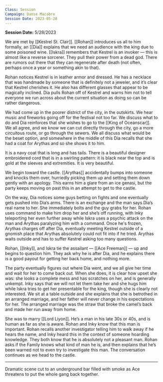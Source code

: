 ```yaml
---
Class: Session
Campaign: Danse Macabre
Session Date: 2023-05-28
---
```

**Session Date:** 5/28/2023

We are met by [[Kestrel St. Clair]]. [[Rohan]] introduces us all to him formally, an [[Dia]] explains that we need an audience with the king due to some poisoned wine. [[Iskra]] remembers that Kestrel is an invoker — this is almost like a reverse sorcerer. They pull their power from a dead god. There are rumors out there that they can regenerate after death (not often, perhaps once a year or something akin to that).

Rohan notices Kestrel is in leather armor and dressed. He has a necklace that was handmade by someone that is definitely not a jeweler, and it’s clear that Kestrel cherishes it. He also has different glasses that appear to be magically inclined. Dia pulls Rohan off of Kestrel and warns him not to tell everyone we run across about the current situation as doing so can be rather dangerous.

We had come up in the poorer district of the city, in the outskirts. We hear music and fireworks going off for the festival not too far. We discuss what to do and Dia reinforces that she wishes to go to the [[King of Oceanscar]]. We all agree, and we know we can cut directly through the city, go a more circuitous route, or go through the sewers. We all discuss what would be the beset option, and somewhere in the middle of this Dia recalls that she had a coat for Arythas and so she shows it to him.

It is a navy coat that is long and has tails. There is a beautiful designer embroidered cord that is in a swirling pattern: it is black near the top and is gold at the sleeves and extremities. It is very beautiful.

We begin toward the castle. [[Arythas]] accidentally bumps into someone and knocks them over, hurriedly picking them up and setting them down gently with an apology. This earns him a glare from an ice genasi, but the party keeps moving on past this in an attempt to get to the castle.

On the way, Dia notices some guys betting on fights and one eventually gets pushed into Dia’s arms. There is an exchange and the man says Dia’s real name to her. She immediately bolts and the guy grabs for her. Rohan uses command to make him drop her and she’s off running, with Inky teleporting her even further away while Iskra uses a psychic attack on the man and Arythas paralyzing him with a command. Once he's frozen, Arythas charges off after Dia, eventually meeting Kestrel outside of a gnomish place that Arythas absolutely could not fit into if he tried. Arythas waits outside and has to suffer Kestrel asking too many questions.

Rohan, [[Inky]], and Iskra tie the assailant — [[Ace Freeman]] — up and begins to question him. They ask why he is after Dia, and he explains there is a good payout for getting her back home, and nothing more.

The party eventually figures out where Dia went, and we all give her time and wait for her to come back out. When she does, it is clear how upset she was: she looks a complete mess and has scratches on her, and is generally unkempt. Inky says that we will not let them take her and she hugs him while Iskra tries to get her presentable for the king, though she is clearly not interested. We sit at a table outside and she explains that she is betrothed in an arranged marriage, and her father will never change in his expectations for her. The arranged marriage was the straw that broke the camel’s back and made her run away from home.

She was to marry [[Lord Liyon]]. He’s a man in his late 30s or 40s, and is human as far as she is aware. Rohan and Inky know that this man is important. Rohan recalls another investigator telling him to walk away if he hears the name, and Inky heard this in the context of someone hoarding knowledge. They both know that he is absolutely not a pleasant man. Rohan asks if the Family knows what kind of man he is, and then explains that he’s been warned not to even try to investigate this man. The conversation continues as we head to the castle.

---

Dramatic scene cut to an underground bar filled with smoke as Ace threatens to put the whole gang back together.